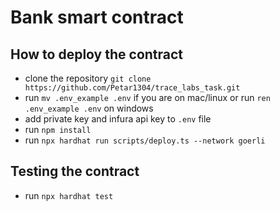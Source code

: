 # Bank smart contract

## How to deploy the contract
- clone the repository `git clone https://github.com/Petar1304/trace_labs_task.git`
- run `mv .env_example .env` if you are on mac/linux or run `ren .env_example .env` on windows
- add private key and infura api key to `.env` file
- run `npm install`
- run `npx hardhat run scripts/deploy.ts --network goerli`

## Testing the contract
- run `npx hardhat test`
